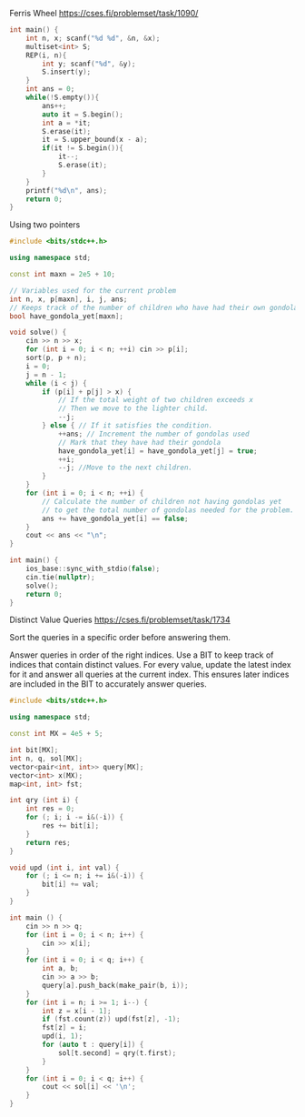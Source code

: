 Ferris Wheel https://cses.fi/problemset/task/1090/

```cpp
int main() {
    int n, x; scanf("%d %d", &n, &x);
    multiset<int> S;
    REP(i, n){
        int y; scanf("%d", &y);
        S.insert(y);
    }
    int ans = 0;
    while(!S.empty()){
        ans++;
        auto it = S.begin();
        int a = *it;
        S.erase(it);
        it = S.upper_bound(x - a);
        if(it != S.begin()){
            it--;
            S.erase(it);
        }
    }
    printf("%d\n", ans);
    return 0;
}
```

Using two pointers

```cpp
#include <bits/stdc++.h>

using namespace std;

const int maxn = 2e5 + 10;

// Variables used for the current problem
int n, x, p[maxn], i, j, ans;
// Keeps track of the number of children who have had their own gondola
bool have_gondola_yet[maxn];

void solve() {
    cin >> n >> x;
    for (int i = 0; i < n; ++i) cin >> p[i];
    sort(p, p + n);
    i = 0;
    j = n - 1;
    while (i < j) {
        if (p[i] + p[j] > x) {
            // If the total weight of two children exceeds x
            // Then we move to the lighter child.
            --j;
        } else { // If it satisfies the condition.
            ++ans; // Increment the number of gondolas used
            // Mark that they have had their gondola
            have_gondola_yet[i] = have_gondola_yet[j] = true;
            ++i;
            --j; //Move to the next children.
        }
    }
    for (int i = 0; i < n; ++i) {
        // Calculate the number of children not having gondolas yet
        // to get the total number of gondolas needed for the problem.
        ans += have_gondola_yet[i] == false;
    }
    cout << ans << "\n";
}

int main() {
    ios_base::sync_with_stdio(false);
    cin.tie(nullptr);
    solve();
    return 0;
}
```

Distinct Value Queries https://cses.fi/problemset/task/1734

Sort the queries in a specific order before answering them.

Answer queries in order of the right indices. Use a BIT to keep track of indices that contain distinct values. For every value, update the latest index for it and answer all queries at the current index. This ensures later indices are included in the BIT to accurately answer queries.

```cpp
#include <bits/stdc++.h>

using namespace std;

const int MX = 4e5 + 5;

int bit[MX];
int n, q, sol[MX];
vector<pair<int, int>> query[MX];
vector<int> x(MX);
map<int, int> fst;

int qry (int i) {
	int res = 0;
	for (; i; i -= i&(-i)) {
		res += bit[i];
	}
	return res;
}

void upd (int i, int val) {
	for (; i <= n; i += i&(-i)) {
		bit[i] += val;
	}
}

int main () {
	cin >> n >> q;
	for (int i = 0; i < n; i++) {
		cin >> x[i];
	}
	for (int i = 0; i < q; i++) {
		int a, b;
		cin >> a >> b;
		query[a].push_back(make_pair(b, i));
	}
	for (int i = n; i >= 1; i--) {
		int z = x[i - 1];
		if (fst.count(z)) upd(fst[z], -1);
		fst[z] = i;
		upd(i, 1);
		for (auto t : query[i]) {
			sol[t.second] = qry(t.first);
		}
	}
	for (int i = 0; i < q; i++) {
		cout << sol[i] << '\n';
	}
}
```
